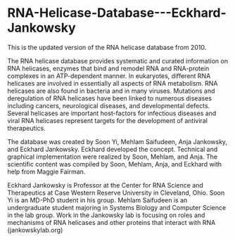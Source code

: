 # RNA-Helicase-Database---Eckhard-Jankowsky

This is the updated version of the RNA helicase database from 2010.

The RNA helicase database provides systematic and curated information on RNA helicases, enzymes that bind and remodel RNA and RNA-protein complexes in an ATP-dependent manner. In eukaryotes, different RNA helicases are involved in essentially all aspects of RNA metabolism. RNA helicases are also found in bacteria and in many viruses. Mutations and deregulation of RNA helicases have been linked to numerous diseases including cancers, neurological diseases, and developmental defects. Several helicases are important host-factors for infectious diseases and viral RNA helicases represent targets for the development of antiviral therapeutics.

The database was created by Soon Yi, Mehlam Saifudeen, Anja Jankowsky, and Eckhard Jankowsky. Eckhard developed the concept. Technical and graphical implementation were realized by Soon, Mehlam, and Anja. The scientific content was compiled by Soon, Mehlam, Anja, and Eckhard with help from Maggie Fairman.

Eckhard Jankowsky is Professor at the Center for RNA Science and Therapeutics at Case Western Reserve University in Cleveland, Ohio. Soon Yi is an MD-PhD student in his group. Mehlam Saifudeen is an undergraduate student majoring in Systems Biology and Computer Science in the lab group. Work in the Jankowsky lab is focusing on roles and mechanisms of RNA helicases and other proteins that interact with RNA (jankowskylab.org)
